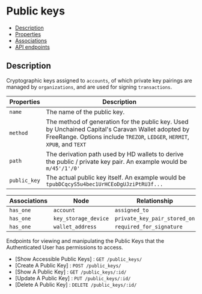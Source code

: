 # Public keys

- [Description](#description)
- [Properties](#properties)
- [Associations](#associations)
- [API endpoints](#api-endpoints)

## Description

Cryptographic keys assigned to `accounts`, of which private key pairings are managed by `organizations`, and are used for signing `transactions`.

| Properties | Description |
| --- | --- |
| `name` | The name of the public key. |
| `method` | The method of generation for the public key. Used by Unchained Capital's Caravan Wallet adopted by FreeRange. Options include `TREZOR`, `LEDGER`, `HERMIT`, `XPUB`, and `TEXT` |
| `path` | The derivation path used by HD wallets to derive the public / private key pair. An example would be `m/45'/1'/0'`|
| `public_key` | The actual public key itself. An example would be `tpubDCqcyS5u4bec1UrHCEoDgUJziPtRU3f...` |

| Associations | Node | Relationship |
| --- | --- | --- |
| `has_one` | `account` | `assigned_to` |
| `has_one` | `key_storage_device` | `private_key_pair_stored_on` |
| `has_one` | `wallet_address` | `required_for_signature` |

Endpoints for viewing and manipulating the Public Keys that the Authenticated User
has permissions to access.

* [Show Accessible Public Keys] : `GET /public_keys/`
* [Create A Public Key] : `POST /public_keys/`
* [Show A Public Key] : `GET /public_keys/:id/`
* [Update A Public Key] : `PUT /public_keys/:id/`
* [Delete A Public Key] : `DELETE /public_keys/:id/`